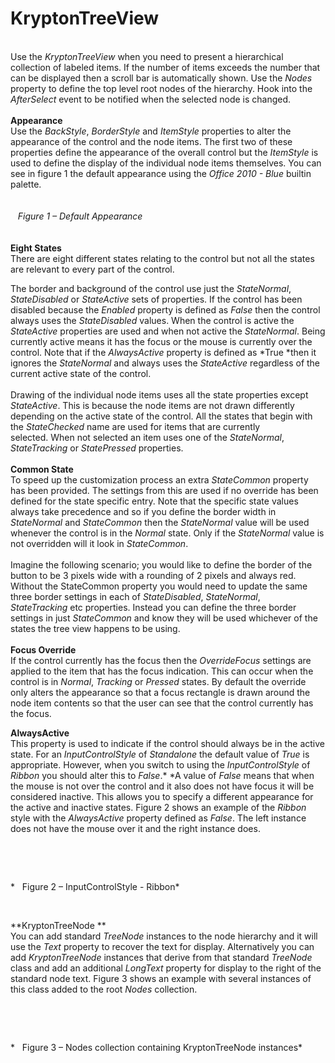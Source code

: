 # KryptonTreeView  
   
Use the *KryptonTreeView* when you need to present a hierarchical collection of
labeled items. If the number of items exceeds the number that can be displayed
then a scroll bar is automatically shown. Use the *Nodes* property to define the
top level root nodes of the hierarchy. Hook into the *AfterSelect* event to be
notified when the selected node is changed.  
   
**Appearance**  
Use the *BackStyle*, *BorderStyle* and *ItemStyle* properties to alter the
appearance of the control and the node items. The first two of these properties
define the appearance of the overall control but the *ItemStyle* is used to
define the display of the individual node items themselves. You can see in
figure 1 the default appearance using the *Office 2010 - Blue* builtin palette.  
   
   
   *Figure 1 – Default Appearance*  
   
   
**Eight States**  
There are eight different states relating to the control but not all the states
are relevant to every part of the control.

The border and background of the control use just the *StateNormal*,
*StateDisabled* or *StateActive* sets of properties. If the control has been
disabled because the *Enabled* property is defined as *False* then the control
always uses the *StateDisabled* values. When the control is active the
*StateActive* properties are used and when not active the *StateNormal*. Being
currently active means it has the focus or the mouse is currently over the
control. Note that if the *AlwaysActive* property is defined as *True *then it
ignores the *StateNormal* and always uses the *StateActive* regardless of the
current active state of the control.  
   
Drawing of the individual node items uses all the state properties except
*StateActive*. This is because the node items are not drawn differently
depending on the active state of the control. All the states that begin with the
*StateChecked* name are used for items that are currently selected. When not
selected an item uses one of the *StateNormal*, *StateTracking* or
*StatePressed* properties.   
   
**Common State**  
To speed up the customization process an extra *StateCommon* property has been
provided. The settings from this are used if no override has been defined for
the state specific entry. Note that the specific state values always take
precedence and so if you define the border width in *StateNormal* and
*StateCommon* then the *StateNormal* value will be used whenever the control is
in the *Normal* state. Only if the *StateNormal* value is not overridden will it
look in *StateCommon*.  
   
Imagine the following scenario; you would like to define the border of the
button to be 3 pixels wide with a rounding of 2 pixels and always red. Without
the StateCommon property you would need to update the same three border settings
in each of *StateDisabled*, *StateNormal*, *StateTracking* etc properties.
Instead you can define the three border settings in just *StateCommon* and know
they will be used whichever of the states the tree view happens to be using.  
   
**Focus Override**  
If the control currently has the focus then the *OverrideFocus* settings are
applied to the item that has the focus indication. This can occur when the
control is in *Normal*, *Tracking* or *Pressed* states. By default the override
only alters the appearance so that a focus rectangle is drawn around the node
item contents so that the user can see that the control currently has the focus.  
  
**AlwaysActive**  
This property is used to indicate if the control should always be in the active
state. For an *InputControlStyle* of *Standalone* the default value of *True* is
appropriate. However, when you switch to using the *InputControlStyle* of
*Ribbon* you should alter this to *False*.* *A value of *False* means that when
the mouse is not over the control and it also does not have focus it will be
considered inactive. This allows you to specify a different appearance for the
active and inactive states. Figure 2 shows an example of the *Ribbon* style with
the *AlwaysActive* property defined as *False*. The left instance does not have
the mouse over it and the right instance does.

 

 

*   Figure 2 – InputControlStyle - Ribbon*

 

  
**KryptonTreeNode **  
You can add standard *TreeNode* instances to the node hierarchy and it will use
the *Text* property to recover the text for display. Alternatively you can add
*KryptonTreeNode* instances that derive from that standard *TreeNode* class and
add an additional *LongText* property for display to the right of the standard
node text. Figure 3 shows an example with several instances of this class added
to the root *Nodes* collection.

 

 

*   Figure 3 – Nodes collection containing KryptonTreeNode instances*
